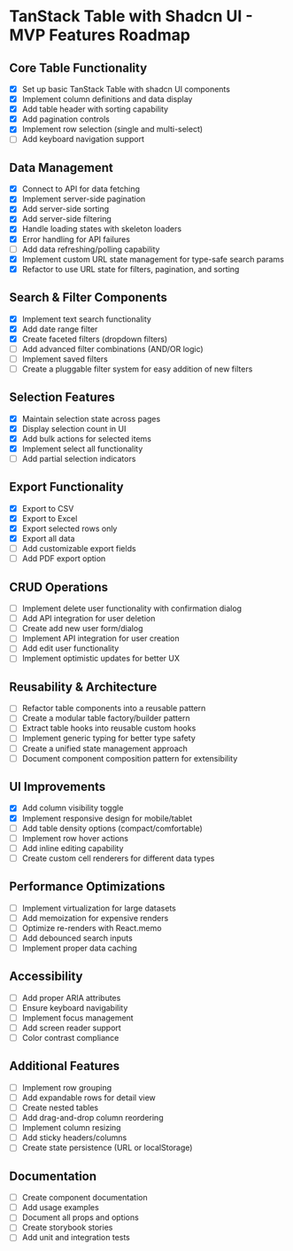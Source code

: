 # TanStack Table with Shadcn UI - MVP Features Roadmap

## Core Table Functionality

- [x] Set up basic TanStack Table with shadcn UI components
- [x] Implement column definitions and data display
- [x] Add table header with sorting capability
- [x] Add pagination controls
- [x] Implement row selection (single and multi-select)
- [ ] Add keyboard navigation support

## Data Management

- [x] Connect to API for data fetching
- [x] Implement server-side pagination
- [x] Add server-side sorting
- [x] Add server-side filtering
- [x] Handle loading states with skeleton loaders
- [x] Error handling for API failures
- [ ] Add data refreshing/polling capability
- [x] Implement custom URL state management for type-safe search params
- [x] Refactor to use URL state for filters, pagination, and sorting

## Search & Filter Components

- [x] Implement text search functionality
- [x] Add date range filter
- [x] Create faceted filters (dropdown filters)
- [ ] Add advanced filter combinations (AND/OR logic)
- [ ] Implement saved filters
- [ ] Create a pluggable filter system for easy addition of new filters

## Selection Features

- [x] Maintain selection state across pages
- [x] Display selection count in UI
- [x] Add bulk actions for selected items
- [x] Implement select all functionality
- [ ] Add partial selection indicators

## Export Functionality

- [x] Export to CSV
- [x] Export to Excel
- [x] Export selected rows only
- [x] Export all data
- [ ] Add customizable export fields
- [ ] Add PDF export option

## CRUD Operations

- [ ] Implement delete user functionality with confirmation dialog
- [ ] Add API integration for user deletion
- [ ] Create add new user form/dialog
- [ ] Implement API integration for user creation
- [ ] Add edit user functionality
- [ ] Implement optimistic updates for better UX

## Reusability & Architecture

- [ ] Refactor table components into a reusable pattern
- [ ] Create a modular table factory/builder pattern
- [ ] Extract table hooks into reusable custom hooks
- [ ] Implement generic typing for better type safety
- [ ] Create a unified state management approach
- [ ] Document component composition pattern for extensibility

## UI Improvements

- [x] Add column visibility toggle
- [x] Implement responsive design for mobile/tablet
- [ ] Add table density options (compact/comfortable)
- [ ] Implement row hover actions
- [ ] Add inline editing capability
- [ ] Create custom cell renderers for different data types

## Performance Optimizations

- [ ] Implement virtualization for large datasets
- [ ] Add memoization for expensive renders
- [ ] Optimize re-renders with React.memo
- [ ] Add debounced search inputs
- [ ] Implement proper data caching

## Accessibility

- [ ] Add proper ARIA attributes
- [ ] Ensure keyboard navigability
- [ ] Implement focus management
- [ ] Add screen reader support
- [ ] Color contrast compliance

## Additional Features

- [ ] Implement row grouping
- [ ] Add expandable rows for detail view
- [ ] Create nested tables
- [ ] Add drag-and-drop column reordering
- [ ] Implement column resizing
- [ ] Add sticky headers/columns
- [ ] Create state persistence (URL or localStorage)

## Documentation

- [ ] Create component documentation
- [ ] Add usage examples
- [ ] Document all props and options
- [ ] Create storybook stories
- [ ] Add unit and integration tests
